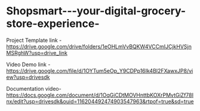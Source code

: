 # Shopsmart---your-digital-grocery-store-experience-

Project Template link -
https://drive.google.com/drive/folders/1eOHLmVvBQKW4VCCmIJCjkHVSjnMSRghW?usp=drive_link

Video Demo link -
https://drive.google.com/file/d/1OYTum5eOp_Y9CDPp16Ik4BI2FXawxJP8/view?usp=drivesdk 

Documentation video-
https://docs.google.com/document/d/1OqGiCDtMOVHnttbKOXrPMvtGiZf78Inx/edit?usp=drivesdk&ouid=116204492474903547963&rtpof=true&sd=true
